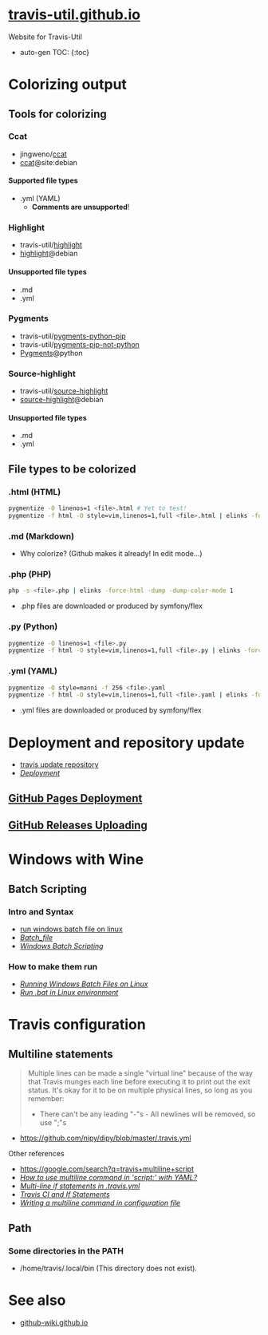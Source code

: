 # [travis-util.github.io](https://travis-util.github.io/)
Website for Travis-Util
* auto-gen TOC:
{:toc}

# Colorizing output

## Tools for colorizing

### Ccat
* jingweno/[ccat](https://github.com/jingweno/ccat)
* [ccat](https://google.com/search?q=ccat+site:debian.org)@site:debian

#### Supported file types
* .yml (YAML)
  - **Comments are unsupported**!

### Highlight
* travis-util/[highlight](https://github.com/travis-util/highlight)
* [highlight](https://tracker.debian.org/pkg/highlight)@debian

#### Unsupported file types
* .md
* .yml

### Pygments
* travis-util/[pygments-python-pip][]
* travis-util/[pygments-pip-not-python][]
* [Pygments][]@python

[pygments-python-pip]: https://github.com/travis-util/pygments-python-pip "GitHub"
[pygments-pip-not-python]: https://github.com/travis-util/pygments-pip-not-python "GitHub"
[Pygments]: https://pypi.python.org/pypi/Pygments "pypi.python.org"

### Source-highlight
* travis-util/[source-highlight](https://github.com/travis-util/source-highlight)
* [source-highlight](https://tracker.debian.org/pkg/source-highlight)@debian

#### Unsupported file types
* .md
* .yml

## File types to be colorized

### .html (HTML)
```sh
pygmentize -O linenos=1 <file>.html # Yet to test!
pygmentize -f html -O style=vim,linenos=1,full <file>.html | elinks -force-html -dump -dump-color-mode 1
```

### .md (Markdown)
* Why colorize? (Github makes it already! In edit mode...)

### .php (PHP)
```sh
php -s <file>.php | elinks -force-html -dump -dump-color-mode 1
```
* .php files are downloaded or produced by symfony/flex

### .py (Python)
```sh
pygmentize -O linenos=1 <file>.py
pygmentize -f html -O style=vim,linenos=1,full <file>.py | elinks -force-html -dump -dump-color-mode 1
```

### .yml (YAML)
```sh
pygmentize -O style=manni -f 256 <file>.yaml
pygmentize -f html -O style=vim,linenos=1,full <file>.yaml | elinks -force-html -dump -dump-color-mode 1
```
* .yml files are downloaded or produced by symfony/flex

# Deployment and repository update
* [travis update repository](https://www.google.ca/search?q=travis+update+repository)
* [*Deployment*](https://docs.travis-ci.com/user/deployment/)

## [GitHub Pages Deployment](https://docs.travis-ci.com/user/deployment/pages/)

## [GitHub Releases Uploading](https://docs.travis-ci.com/user/deployment/releases/)

# Windows with Wine
## Batch Scripting
### Intro and Syntax
* [run windows batch file on linux](https://google.com/search?q=run+windows+batch+file+on+linux)
* [*Batch_file*](https://en.wikipedia.org/wiki/Batch_file)
* [*Windows Batch Scripting*](https://en.wikibooks.org/wiki/Windows_Batch_Scripting)

### How to make them run
* [*Running Windows Batch Files on Linux*](https://www.linux.org/threads/running-windows-batch-files-on-linux.11205/)
* [*Run .bat in Linux environment*](https://stackoverflow.com/questions/12680998/run-bat-in-linux-environment)

# Travis configuration
## Multiline statements
> Multiple lines can be made a single "virtual line" because of the way that
> Travis munges each line before executing it to print out the exit status.
> It's okay for it to be on multiple physical lines, so long as you remember:
> - There can't be any leading "-"s - All newlines will be removed, so use
> ";"s
* https://github.com/nipy/dipy/blob/master/.travis.yml

Other references
* https://google.com/search?q=travis+multiline+script
* *[How to use multiline command in 'script:' with YAML?](https://stackoverflow.com/questions/38745696/how-to-use-multiline-command-in-script-with-yaml)*
* [*Multi-line if statements in .travis.yml*](https://groups.google.com/forum/#!topic/travis-ci/uaAP9zEdiCg)
* [*Travis CI and If Statements*](http://steven.casagrande.io/articles/travis-ci-and-if-statements/)
* [*Writing a multiline command in configuration file*](https://discuss.circleci.com/t/writing-a-multiline-command-in-configuration-file/3042)

## Path
### Some directories in the PATH
* /home/travis/.local/bin (This directory does not exist).

# See also
* [github-wiki.github.io](https://github-wiki.github.io/)
